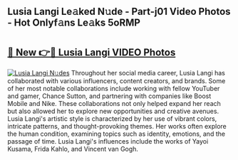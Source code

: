 ## Lusia Langi Le𝚊ked N𝚞de - Part-j01 Video Photos - Hot Onlyf𝚊ns Le𝚊ks 5oRMP

# <h2><a href="http://ac29259.deff.icu/?id=Lusia+Langi">🔗 New 👉🔴 Lusia Langi VIDEO Photos</a></h2>

[![Lusia Langi N𝚞des](https://i.imgur.com/rIISA9y.gif)](http://ac29259.deff.icu/?id=Lusia+Langi)
Throughout her social media career, Lusia Langi has collaborated with various influencers, content creators, and brands. Some of her most notable collaborations include working with fellow YouTuber and gamer, Chance Sutton, and partnering with companies like Boost Mobile and Nike. These collaborations not only helped expand her reach but also allowed her to explore new opportunities and creative avenues. Lusia Langi's artistic style is characterized by her use of vibrant colors, intricate patterns, and thought-provoking themes. Her works often explore the human condition, examining topics such as identity, emotions, and the passage of time. Lusia Langi's influences include the works of Yayoi Kusama, Frida Kahlo, and Vincent van Gogh.
